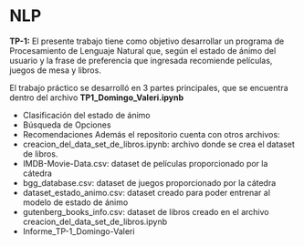 # NLP

**TP-1:**
El presente trabajo tiene como objetivo desarrollar un programa de Procesamiento de Lenguaje Natural que, según el estado de ánimo del usuario y la frase de preferencia que ingresada recomiende películas, juegos de mesa y libros. 

El trabajo práctico se desarrolló en 3 partes principales, que se encuentra dentro del archivo **TP1_Domingo_Valeri.ipynb**
- Clasificación del estado de ánimo 
- Búsqueda de Opciones
- Recomendaciones 
Además el repositorio cuenta con otros archivos:
- creacion_del_data_set_de_libros.ipynb: archivo donde se crea el dataset de libros.
- IMDB-Movie-Data.csv: dataset de películas proporcionado por la cátedra
- bgg_database.csv: dataset de juegos proporcionado por la cátedra
- dataset_estado_animo.csv: dataset creado para poder entrenar al modelo de estado de ánimo
- gutenberg_books_info.csv: dataset de libros creado en el archivo creacion_del_data_set_de_libros.ipynb
- Informe_TP-1_Domingo-Valeri
